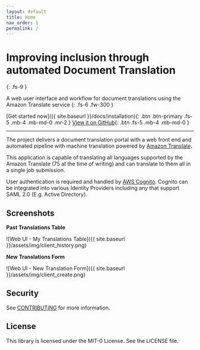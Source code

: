 ```yaml
---
layout: default
title: Home
nav_order: 1
permalink: /
---
```


# Improving inclusion through automated Document Translation
{: .fs-9 }

A web user interface and workflow for document translations using the Amazon Translate service
{: .fs-6 .fw-300 }

[Get started now]({{ site.baseurl }}/docs/installation){: .btn .btn-primary .fs-5 .mb-4 .mb-md-0 .mr-2 }
[View it on GitHub](https://github.com/aws-samples/document-translation){: .btn .fs-5 .mb-4 .mb-md-0 }

---

The project delivers a document translation portal with a web front end and automated pipeline with machine translation powered by [Amazon Translate](https://aws.amazon.com/translate/). 

This application is capable of translating all languages supported by the Amazon Translate (75 at the time of writing) and can translate to them all in a single job submission.

User authentication is required and handled by [AWS Cognito](https://aws.amazon.com/cognito/). Cognito can be integrated into various Identity Providers including any that support SAML 2.0 (E.g. Active Directory).

## Screenshots

**Past Translations Table**

![Web UI - My Translations Table]({{ site.baseurl }}/assets/img/client_history.png)

**New Translations Form**

![Web UI - New Translation Form]({{ site.baseurl }}/assets/img/client_create.png)

## Security

See [CONTRIBUTING](CONTRIBUTING.md#security-issue-notifications) for more information.

## License

This library is licensed under the MIT-0 License. See the LICENSE file.

